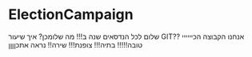 # ElectionCampaign

  שלום לכל הנדסאים שנה ב!!! מה שלומכן? איך שיעור GIT?? אנחנו הקבוצה הכיייייי טובה!!!!! בתיה!!! צופנת!!! שירה!! נראה אתכןןןן
